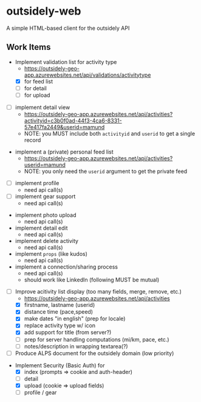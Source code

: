 # outsidely-web

A simple HTML-based client for the outsidely API

## Work Items

 * Implement validation list for activity type
   * https://outsidely-geo-app.azurewebsites.net/api/validations/activitytype
   * [x] for feed list
   * [ ] for detail
   * [ ] for upload
 * [ ] implement detail view 
   * https://outsidely-geo-app.azurewebsites.net/api/activities?activityid=c3b0f0ad-44f3-4ca6-8331-57e417fa2449&userid=mamund 
   * NOTE: you MUST include both `activityid` and `userid` to get a single record
 * implement a (private) personal feed list 
   * https://outsidely-geo-app.azurewebsites.net/api/activities?userid=mamund 
   * NOTE: you only need the `userid` argument to get the private feed
 * [ ] implement profile
   * need api call(s)
 * [ ] implement gear support
   * need api call(s)
 * implement photo upload
   * need api call(s)
 * implement detail edit
   * need api call(s)
 * implement delete activity
   * need api call(s)
 * implement `props` (like kudos)
   * need api call(s)
 * implement a connection/sharing process 
   * need api call(s)
   * should work like LinkedIn (following MUST be mutual)
 * [ ] Improve acitivity list display (too many fields, merge, remove, etc.)
   * https://outsidely-geo-app.azurewebsites.net/api/activities 
   * [x] firstname, lastname (userid)
   * [x] distance time (pace,speed)
   * [x] make dates "in english" (prep for locale)
   * [x] replace activity type w/ icon
   * [x] add support for title (from server?)
   * [ ] prep for server handling computations (mi/km, pace, etc.)
   * [ ] notes/description in wrapping textarea(?)
 * [ ] Produce ALPS document for the outsidely domain (low priority)
 * Implement Security (Basic Auth) for
   * [x] index (prompts => cookie and auth-header)
   * [ ] detail
   * [x] upload (cookie => upload fields)
   * [ ] profile / gear